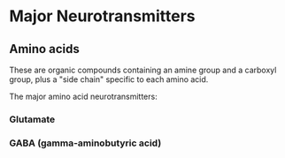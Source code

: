 # Major Neurotransmitters

## Amino acids

These are organic compounds containing an amine group and a carboxyl group, plus a "side chain" specific to each amino acid. 

The major amino acid neurotransmitters: 

### Glutamate

### GABA (gamma-aminobutyric acid)